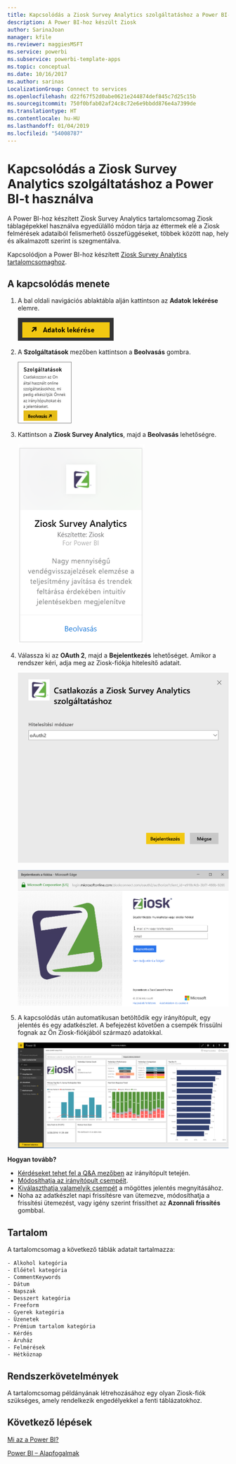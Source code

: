 ```yaml
---
title: Kapcsolódás a Ziosk Survey Analytics szolgáltatáshoz a Power BI-t használva
description: A Power BI-hoz készült Ziosk
author: SarinaJoan
manager: kfile
ms.reviewer: maggiesMSFT
ms.service: powerbi
ms.subservice: powerbi-template-apps
ms.topic: conceptual
ms.date: 10/16/2017
ms.author: sarinas
LocalizationGroup: Connect to services
ms.openlocfilehash: d22f67f52d0abe0621e244874def845c7d25c15b
ms.sourcegitcommit: 750f0bfab02af24c8c72e6e9bbdd876e4a7399de
ms.translationtype: HT
ms.contentlocale: hu-HU
ms.lasthandoff: 01/04/2019
ms.locfileid: "54008787"
---
```

# <a name="connect-to-ziosk-survey-analytics-with-power-bi"></a>Kapcsolódás a Ziosk Survey Analytics szolgáltatáshoz a Power BI-t használva
A Power BI-hoz készített Ziosk Survey Analytics tartalomcsomag Ziosk táblagépekkel használva egyedülálló módon tárja az éttermek elé a Ziosk felmérések adataiból felismerhető összefüggéseket, többek között nap, hely és alkalmazott szerint is szegmentálva.

Kapcsolódjon a Power BI-hoz készített [Ziosk Survey Analytics tartalomcsomaghoz](https://app.powerbi.com/getdata/services/ziosk-survey-analytics).

## <a name="how-to-connect"></a>A kapcsolódás menete
1. A bal oldali navigációs ablaktábla alján kattintson az **Adatok lekérése** elemre.  
   
    ![](media/service-connect-to-ziosk/getdata.png)
2. A **Szolgáltatások** mezőben kattintson a **Beolvasás** gombra.  
   
    ![](media/service-connect-to-ziosk/services.png)
3. Kattintson a **Ziosk Survey Analytics**, majd a **Beolvasás** lehetőségre.  
   
    ![](media/service-connect-to-ziosk/ziosk.png)
4. Válassza ki az **OAuth 2**, majd a **Bejelentkezés** lehetőséget. Amikor a rendszer kéri, adja meg az Ziosk-fiókja hitelesítő adatait.
   
    ![](media/service-connect-to-ziosk/creds.png)
   
    ![](media/service-connect-to-ziosk/creds2.png)
5. A kapcsolódás után automatikusan betöltődik egy irányítópult, egy jelentés és egy adatkészlet. A befejezést követően a csempék frissülni fognak az Ön Ziosk-fiókjából származó adatokkal.
   
    ![](media/service-connect-to-ziosk/dashboard.png)

**Hogyan tovább?**

* [Kérdéseket tehet fel a Q&A mezőben](consumer/end-user-q-and-a.md) az irányítópult tetején.
* [Módosíthatja az irányítópult csempéit](service-dashboard-edit-tile.md).
* [Kiválaszthatja valamelyik csempét](consumer/end-user-tiles.md) a mögöttes jelentés megnyitásához.
* Noha az adatkészlet napi frissítésre van ütemezve, módosíthatja a frissítési ütemezést, vagy igény szerint frissíthet az **Azonnali frissítés** gombbal.

## <a name="whats-included"></a>Tartalom
A tartalomcsomag a következő táblák adatait tartalmazza:  

    - Alkohol kategória  
    - Előétel kategória  
    - CommentKeywords  
    - Dátum  
    - Napszak  
    - Desszert kategória  
    - Freeform  
    - Gyerek kategória  
    - Üzenetek  
    - Prémium tartalom kategória  
    - Kérdés  
    - Áruház  
    - Felmérések  
    - Hétköznap  


## <a name="system-requirements"></a>Rendszerkövetelmények
A tartalomcsomag példányának létrehozásához egy olyan Ziosk-fiók szükséges, amely rendelkezik engedélyekkel a fenti táblázatokhoz.

## <a name="next-steps"></a>Következő lépések
[Mi az a Power BI?](power-bi-overview.md)

[Power BI – Alapfogalmak](consumer/end-user-basic-concepts.md)


